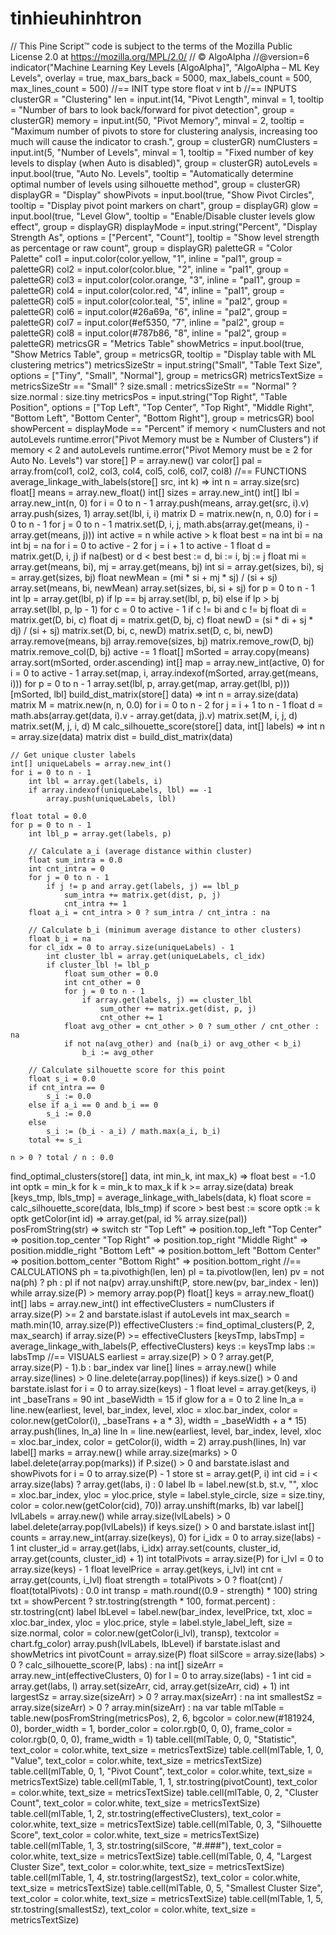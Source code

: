 # tinhieuhinhtron
// This Pine Script™ code is subject to the terms of the Mozilla Public License 2.0 at https://mozilla.org/MPL/2.0/
// © AlgoAlpha
//@version=6
indicator("Machine Learning Key Levels [AlgoAlpha]", "AlgoAlpha – ML Key Levels", overlay = true, max_bars_back = 5000, max_labels_count = 500, max_lines_count = 500)
//== INIT
type store
    float v
    int   b
//== INPUTS
clusterGR = "Clustering"
len         = input.int(14,  "Pivot Length", minval = 1, tooltip = "Number of bars to look back/forward for pivot detection", group = clusterGR)
memory      = input.int(50,  "Pivot Memory", minval = 2, tooltip = "Maximum number of pivots to store for clustering analysis, increasing too much will cause the indicator to crash.", group = clusterGR)
numClusters = input.int(5,   "Number of Levels", minval = 1, tooltip = "Fixed number of key levels to display (when Auto is disabled)", group = clusterGR)
autoLevels  = input.bool(true, "Auto No. Levels", tooltip = "Automatically determine optimal number of levels using silhouette method", group = clusterGR)
displayGR = "Display"
showPivots  = input.bool(true, "Show Pivot Circles", tooltip = "Display pivot point markers on chart", group = displayGR)
glow  = input.bool(true, "Level Glow", tooltip = "Enable/Disable cluster levels glow effect", group = displayGR)
displayMode = input.string("Percent", "Display Strength As", options = ["Percent", "Count"], tooltip = "Show level strength as percentage or raw count", group = displayGR)
paletteGR = "Color Palette"
col1 = input.color(color.yellow, "1", inline = "pal1", group = paletteGR)
col2 = input.color(color.blue, "2", inline = "pal1", group = paletteGR)
col3 = input.color(color.orange, "3", inline = "pal1", group = paletteGR)
col4 = input.color(color.red, "4", inline = "pal1", group = paletteGR)
col5 = input.color(color.teal, "5", inline = "pal2", group = paletteGR)
col6 = input.color(#26a69a, "6", inline = "pal2", group = paletteGR)
col7 = input.color(#ef5350, "7", inline = "pal2", group = paletteGR)
col8 = input.color(#787b86, "8", inline = "pal2", group = paletteGR)
metricsGR = "Metrics Table"
showMetrics = input.bool(true, "Show Metrics Table", group = metricsGR, tooltip = "Display table with ML clustering metrics")
metricsSizeStr = input.string("Small", "Table Text Size", options = ["Tiny", "Small", "Normal"], group = metricsGR)
metricsTextSize = metricsSizeStr == "Small" ? size.small : metricsSizeStr == "Normal" ? size.normal : size.tiny
metricsPos = input.string("Top Right", "Table Position", options = ["Top Left", "Top Center", "Top Right", "Middle Right", "Bottom Left", "Bottom Center", "Bottom Right"], group = metricsGR)
bool showPercent = displayMode == "Percent"
if memory < numClusters and not autoLevels
    runtime.error("Pivot Memory must be ≥ Number of Clusters")
if memory < 2 and autoLevels
    runtime.error("Pivot Memory must be ≥ 2 for Auto No. Levels")
var store[] P = array.new<store>()
var color[] pal = array.from(col1, col2, col3, col4, col5, col6, col7, col8)
//== FUNCTIONS
average_linkage_with_labels(store[] src, int k) =>
    int n = array.size(src)
    float[] means = array.new_float()
    int[]   sizes = array.new_int()
    int[]   lbl   = array.new_int(n, 0)
    for i = 0 to n - 1
        array.push(means, array.get(src, i).v)
        array.push(sizes, 1)
        array.set(lbl, i, i)
    matrix<float> D = matrix.new<float>(n, n, 0.0)
    for i = 0 to n - 1
        for j = 0 to n - 1
            matrix.set(D, i, j, math.abs(array.get(means, i) - array.get(means, j)))
    int active = n
    while active > k
        float best = na
        int   bi = na
        int   bj = na
        for i = 0 to active - 2
            for j = i + 1 to active - 1
                float d = matrix.get(D, i, j)
                if na(best) or d < best
                    best := d, bi := i, bj := j
        float mi = array.get(means, bi), mj = array.get(means, bj)
        int   si = array.get(sizes, bi), sj = array.get(sizes, bj)
        float newMean = (mi * si + mj * sj) / (si + sj)
        array.set(means, bi, newMean)
        array.set(sizes, bi, si + sj)
        for p = 0 to n - 1
            int lp = array.get(lbl, p)
            if lp == bj
                array.set(lbl, p, bi)
            else if lp > bj
                array.set(lbl, p, lp - 1)
        for c = 0 to active - 1
            if c != bi and c != bj
                float di = matrix.get(D, bi, c)
                float dj = matrix.get(D, bj, c)
                float newD = (si * di + sj * dj) / (si + sj)
                matrix.set(D, bi, c, newD)
                matrix.set(D, c, bi, newD)
        array.remove(means, bj)
        array.remove(sizes, bj)
        matrix.remove_row(D, bj)
        matrix.remove_col(D, bj)
        active -= 1
    float[] mSorted = array.copy(means)
    array.sort(mSorted, order.ascending)
    int[] map = array.new_int(active, 0)
    for i = 0 to active - 1
        array.set(map, i, array.indexof(mSorted, array.get(means, i)))
    for p = 0 to n - 1
        array.set(lbl, p, array.get(map, array.get(lbl, p)))
    [mSorted, lbl]
build_dist_matrix(store[] data) =>
    int n = array.size(data)
    matrix<float> M = matrix.new<float>(n, n, 0.0)
    for i = 0 to n - 2
        for j = i + 1 to n - 1
            float d = math.abs(array.get(data, i).v - array.get(data, j).v)
            matrix.set(M, i, j, d)
            matrix.set(M, j, i, d)
    M
calc_silhouette_score(store[] data, int[] labels) =>
    int n = array.size(data)
    matrix<float> dist = build_dist_matrix(data)
    
    // Get unique cluster labels
    int[] uniqueLabels = array.new_int()
    for i = 0 to n - 1
        int lbl = array.get(labels, i)
        if array.indexof(uniqueLabels, lbl) == -1
            array.push(uniqueLabels, lbl)
    
    float total = 0.0
    for p = 0 to n - 1
        int lbl_p = array.get(labels, p)
        
        // Calculate a_i (average distance within cluster)
        float sum_intra = 0.0
        int cnt_intra = 0
        for j = 0 to n - 1
            if j != p and array.get(labels, j) == lbl_p
                sum_intra += matrix.get(dist, p, j)
                cnt_intra += 1
        float a_i = cnt_intra > 0 ? sum_intra / cnt_intra : na
        
        // Calculate b_i (minimum average distance to other clusters)
        float b_i = na
        for cl_idx = 0 to array.size(uniqueLabels) - 1
            int cluster_lbl = array.get(uniqueLabels, cl_idx)
            if cluster_lbl != lbl_p
                float sum_other = 0.0
                int cnt_other = 0
                for j = 0 to n - 1
                    if array.get(labels, j) == cluster_lbl
                        sum_other += matrix.get(dist, p, j)
                        cnt_other += 1
                float avg_other = cnt_other > 0 ? sum_other / cnt_other : na
                if not na(avg_other) and (na(b_i) or avg_other < b_i)
                    b_i := avg_other
        
        // Calculate silhouette score for this point
        float s_i = 0.0
        if cnt_intra == 0
            s_i := 0.0
        else if a_i == 0 and b_i == 0
            s_i := 0.0
        else
            s_i := (b_i - a_i) / math.max(a_i, b_i)
        total += s_i
    
    n > 0 ? total / n : 0.0
find_optimal_clusters(store[] data, int min_k, int max_k) =>
    float best = -1.0
    int   optk = min_k
    for k = min_k to max_k
        if k >= array.size(data)
            break
        [keys_tmp, lbls_tmp] = average_linkage_with_labels(data, k)
        float score = calc_silhouette_score(data, lbls_tmp)
        if score > best
            best := score
            optk := k
    optk
getColor(int id) => array.get(pal, id % array.size(pal))
posFromString(str) =>
    switch str
        "Top Left"      => position.top_left
        "Top Center"    => position.top_center
        "Top Right"     => position.top_right
        "Middle Right"  => position.middle_right
        "Bottom Left"   => position.bottom_left
        "Bottom Center" => position.bottom_center
        "Bottom Right"  => position.bottom_right
//== CALCULATIONS
ph = ta.pivothigh(len, len)
pl = ta.pivotlow(len, len)
pv = not na(ph) ? ph : pl
if not na(pv)
    array.unshift(P, store.new(pv, bar_index - len))
while array.size(P) > memory
    array.pop(P)
float[] keys = array.new_float()
int[]   labs = array.new_int()
int effectiveClusters = numClusters
if array.size(P) >= 2 and barstate.islast
    if autoLevels
        int max_search = math.min(10, array.size(P))
        effectiveClusters := find_optimal_clusters(P, 2, max_search)
    if array.size(P) >= effectiveClusters
        [keysTmp, labsTmp] = average_linkage_with_labels(P, effectiveClusters)
        keys := keysTmp
        labs := labsTmp
//== VISUALS
earliest = array.size(P) > 0 ? array.get(P, array.size(P) - 1).b : bar_index
var line[] lines = array.new<line>()
while array.size(lines) > 0
    line.delete(array.pop(lines))
if keys.size() > 0 and barstate.islast
    for i = 0 to array.size(keys) - 1
        float level = array.get(keys, i)
        int _baseTrans = 90
        int _baseWidth = 15
        if glow
            for a = 0 to 2
                line ln_a = line.new(earliest, level, bar_index, level, xloc = xloc.bar_index,
                                     color = color.new(getColor(i), _baseTrans + a * 3),
                                     width = _baseWidth + a * 15)
                array.push(lines, ln_a)
        line ln = line.new(earliest, level, bar_index, level, xloc = xloc.bar_index, color = getColor(i), width = 2)
        array.push(lines, ln)
var label[] marks = array.new<label>()
while array.size(marks) > 0
    label.delete(array.pop(marks))
if P.size() > 0 and barstate.islast and showPivots
    for i = 0 to array.size(P) - 1
        store st = array.get(P, i)
        int cid  = i < array.size(labs) ? array.get(labs, i) : 0
        label lb = label.new(st.b, st.v, "", xloc = xloc.bar_index, yloc = yloc.price, style = label.style_circle, size = size.tiny, color = color.new(getColor(cid), 70))
        array.unshift(marks, lb)
var label[] lvlLabels = array.new<label>()
while array.size(lvlLabels) > 0
    label.delete(array.pop(lvlLabels))
if keys.size() > 0 and barstate.islast
    int[] counts = array.new_int(array.size(keys), 0)
    for i_idx = 0 to array.size(labs) - 1
        int cluster_id = array.get(labs, i_idx)
        array.set(counts, cluster_id, array.get(counts, cluster_id) + 1)
    int totalPivots = array.size(P)
    for i_lvl = 0 to array.size(keys) - 1
        float levelPrice = array.get(keys, i_lvl)
        int   cnt        = array.get(counts, i_lvl)
        float strength   = totalPivots > 0 ? float(cnt) / float(totalPivots) : 0.0
        int   transp     = math.round((0.9 - strength) * 100)
        string txt       = showPercent ? str.tostring(strength * 100, format.percent) : str.tostring(cnt)
        label lbLevel = label.new(bar_index, levelPrice, txt, xloc = xloc.bar_index, yloc = yloc.price, style = label.style_label_left, size = size.normal, color = color.new(getColor(i_lvl), transp), textcolor = chart.fg_color)
        array.push(lvlLabels, lbLevel)
if barstate.islast and showMetrics
    int pivotCount = array.size(P)
    float silScore = array.size(labs) > 0 ? calc_silhouette_score(P, labs) : na
    int[] sizeArr = array.new_int(effectiveClusters, 0)
    for l = 0 to array.size(labs) - 1
        int cid = array.get(labs, l)
        array.set(sizeArr, cid, array.get(sizeArr, cid) + 1)
    int largestSz = array.size(sizeArr) > 0 ? array.max(sizeArr) : na
    int smallestSz = array.size(sizeArr) > 0 ? array.min(sizeArr) : na
    var table mlTable = table.new(posFromString(metricsPos), 2, 6, bgcolor = color.new(#181924, 0), border_width = 1, border_color = color.rgb(0, 0, 0), frame_color = color.rgb(0, 0, 0), frame_width = 1)
    table.cell(mlTable, 0, 0, "Statistic", text_color = color.white, text_size = metricsTextSize)
    table.cell(mlTable, 1, 0, "Value", text_color = color.white, text_size = metricsTextSize)
    table.cell(mlTable, 0, 1, "Pivot Count", text_color = color.white, text_size = metricsTextSize)
    table.cell(mlTable, 1, 1, str.tostring(pivotCount), text_color = color.white, text_size = metricsTextSize)
    table.cell(mlTable, 0, 2, "Cluster Count", text_color = color.white, text_size = metricsTextSize)
    table.cell(mlTable, 1, 2, str.tostring(effectiveClusters), text_color = color.white, text_size = metricsTextSize)
    table.cell(mlTable, 0, 3, "Silhouette Score", text_color = color.white, text_size = metricsTextSize)
    table.cell(mlTable, 1, 3, str.tostring(silScore, "#.###"), text_color = color.white, text_size = metricsTextSize)
    table.cell(mlTable, 0, 4, "Largest Cluster Size", text_color = color.white, text_size = metricsTextSize)
    table.cell(mlTable, 1, 4, str.tostring(largestSz), text_color = color.white, text_size = metricsTextSize)
    table.cell(mlTable, 0, 5, "Smallest Cluster Size", text_color = color.white, text_size = metricsTextSize)
    table.cell(mlTable, 1, 5, str.tostring(smallestSz), text_color = color.white, text_size = metricsTextSize)
